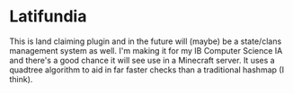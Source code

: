 # Latifundia
This is land claiming plugin and in the future will (maybe) be a state/clans management system as well. I'm making it for my IB Computer Science IA and there's a good chance it will see use in a Minecraft server. It uses a quadtree algorithm to aid in far faster checks than a traditional hashmap (I think).
